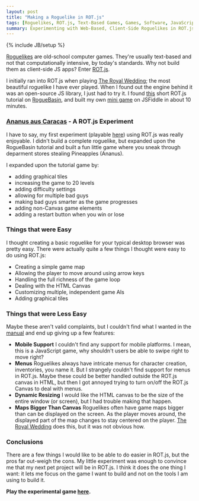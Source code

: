 ```yaml
---
layout: post
title: "Making a Roguelike in ROT.js"
tags: [Roguelikes, ROT.js, Text-Based Games, Games, Software, JavaScript]
summary: Experimenting with Web-Based, Client-Side Roguelikes in ROT.js
---
```

{% include JB/setup %}

[Roguelikes](https://en.wikipedia.org/wiki/Roguelike) are old-school computer games. They're usually text-based and <span title="other than Dwarf Fortress">not that computationally intensive</span>, by today's standards.  Why not build them as client-side JS apps? Enter [ROT.js](http://ondras.github.io/rot.js/hp/).

I initially ran into ROT.js when playing [The Royal Wedding](http://ondras.github.io/trw/); the most beautiful roguelike I have ever played. When I found out the engine behind it was an open-source JS library, I just had to try it. I found [this](http://www.roguebasin.com/index.php?title=Rot.js_tutorial) short ROT.js tutorial on [RogueBasin](http://www.roguebasin.com/index.php?title=Main_Page), and built my own [mini game](http://jsfiddle.net/wqbb8udm/4/) on JSFiddle in about 10 minutes.


### [Ananus aus Caracas](http://antineutrino.net/apps/ananus_aus_caracas.html) - A ROT.js Experiment

I have to say, my first experiment (playable [here](http://antineutrino.net/apps/ananus_aus_caracas.html)) using ROT.js was really enjoyable.  I didn't build a complete roguelike, but expanded upon the RogueBasin tutorial and built a fun little game where you sneak through deparment stores stealing Pineapples (Ananus).

I expanded upon the tutorial game by:

* adding graphical tiles
* increasing the game to 20 levels
* adding difficulty settings
* allowing for multiple bad guys
* making bad guys smarter as the game progresses
* adding non-Canvas game elements
* adding a restart button when you win or lose


### Things that were Easy

I thought creating a basic roguelike for your typical desktop browser was pretty easy. There were actually quite a few things I thought were easy to do using ROT.js:

* Creating a simple game map
* Allowing the player to move around using arrow keys
* Handling the full richness of the game loop
* Dealing with the HTML Canvas
* Customizing multiple, independent game AIs
* Adding graphical tiles


### Things that were Less Easy

Maybe these aren't valid complaints, but I couldn't find what I wanted in the [manual](http://ondras.github.io/rot.js/hp/) and end up giving up a few features:

* **Mobile Support** I couldn't find any support for mobile platforms. I mean, this is a JavaScript game, why shouldn't users be able to swipe right to move right?
* **Menus** Roguelikes always have intricate menus for character creation, inventories, you name it. But I strangely couldn't find support for menus in ROT.js. Maybe these could be better handled outside the ROT.js canvas in HTML, but then I got annoyed trying to turn on/off the ROT.js Canvas to deal with menus.
* **Dynamic Resizing** I would like the HTML canvas to be the size of the entire window (or screen), but I had trouble making that happen.
* **Maps Bigger Than Canvas** Roguelikes often have game maps bigger than can be displayed on the screen. As the player moves around, the displayed part of the map changes to stay centered on the player. [The Royal Wedding](http://ondras.github.io/trw/) does this, but it was not obvious how.


### Conclusions

There are a few things I would like to be able to do easier in ROT.js, but the pros far out-weigh the cons. My little experiment was enough to convince me that my next pet project will be in ROT.js. I think it does the one thing I want: it lets me focus on the game I want to build and not on the tools I am using to build it.

**Play the experimental game [here](http://antineutrino.net/apps/ananus_aus_caracas.html).**

